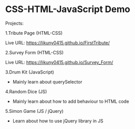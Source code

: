 # CSS-HTML-JavaScript Demo 



Projects:

 1.Tribute Page (HTML-CSS)
 
 Live URL: https://likuny0415.github.io/FirstTribute/
 
 2.Survey Form (HTML-CSS)
 
 Live URL: https://likuny0415.github.io/Survey_Form/

 3.Drum Kit (JavaScript)

 - Mainly learn about querySelector

 4.Random Dice (JS)

 - Mainly learn about how to add behaviour to HTML code

 5.Simon Game (JS / jQuery)

 - Learn about how to use jQuery library in JS